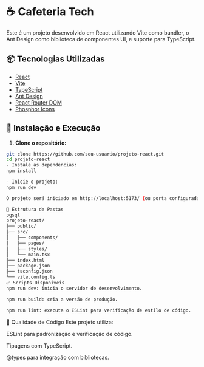# ☕ Cafeteria Tech

Este é um projeto desenvolvido em React utilizando Vite como bundler, o Ant Design como biblioteca de componentes UI, e suporte para TypeScript.

## 📦 Tecnologias Utilizadas

- [React](https://reactjs.org/)
- [Vite](https://vitejs.dev/)
- [TypeScript](https://www.typescriptlang.org/)
- [Ant Design](https://ant.design/)
- [React Router DOM](https://reactrouter.com/)
- [Phosphor Icons](https://phosphoricons.com/)

## 🚀 Instalação e Execução

1. **Clone o repositório:**

```bash
git clone https://github.com/seu-usuario/projeto-react.git
cd projeto-react
- Instale as dependências:
npm install

- Inicie o projeto:
npm run dev

O projeto será iniciado em http://localhost:5173/ (ou porta configurada no Vite).

📁 Estrutura de Pastas
pgsql
projeto-react/
├── public/
├── src/
│   ├── components/
│   ├── pages/
│   ├── styles/
│   └── main.tsx
├── index.html
├── package.json
├── tsconfig.json
└── vite.config.ts
✅ Scripts Disponíveis
npm run dev: inicia o servidor de desenvolvimento.

npm run build: cria a versão de produção.

npm run lint: executa o ESLint para verificação de estilo de código.
```
🧪 Qualidade de Código
Este projeto utiliza:

ESLint para padronização e verificação de código.

Tipagens com TypeScript.

@types para integração com bibliotecas.

